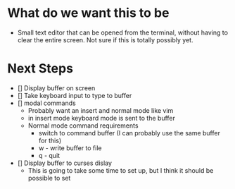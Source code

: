 # What do we want this to be
* Small text editor that can be opened from the terminal, without having to clear the entire screen.  Not sure if this is totally possibly yet.

# Next Steps
* [] Display buffer on screen
* [] Take keyboard input to type to buffer
* [] modal commands
	* Probably want an insert and normal mode like vim
	* in insert mode keyboard mode is sent to the buffer 
	* Normal  mode command requirements
		* switch to command buffer (I can probably use the same buffer for this) 
		* w - write buffer to file
		* q	- quit
* [] Display buffer to curses dislay
	* This is going to take some time to set up, but I think it should be possible to set 
